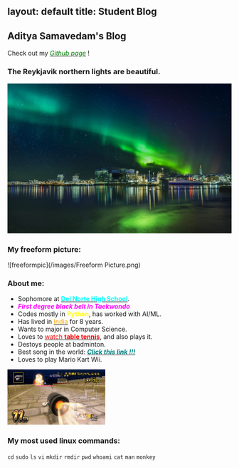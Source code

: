 layout: default
title: Student Blog
---

## Aditya Samavedam's Blog

Check out my [<span style="color:green">_Github page_</span>](https://github.com/AdityaSamavedam) !
### The Reykjavik northern lights are beautiful.
![northernlights](/images/76273de62446a8111b8cae4f64d5c4b1c3647d32-1600x1068.jpg)

### My freeform picture:
![freeformpic](/images/Freeform Picture.png)

### About me:
- Sophomore at [<span style="color:cyan">__Del Norte High School__</span>](https://en.wikipedia.org/wiki/Del_Norte_High_School_(San_Diego)).
- <span style="color:magenta">***First degree black belt in Taekwondo***</span>
- Codes mostly in <span style="color:yellow">__Python__</span>, has worked with AI/ML.
- Has lived in [<span style="color:orange">India</span>](https://www.youtube.com/watch?v=CNDI4WlJ8eo) for 8 years.
- Wants to major in Computer Science.
- Loves to [<span style="color:red">watch __table tennis__</span>](https://www.youtube.com/@Pongfinity), and also plays it.
- Destoys people at badminton.
- Best song in the world: [<span style="color:teal">***Click this link !!!***</span>](https://www.youtube.com/watch?v=xvFZjo5PgG0)
- Loves to play Mario Kart Wii.

![mariokartwiigif](/images/mario-kart.gif)
### My most used linux commands:
`cd`
`sudo`
`ls`
`vi`
`mkdir`
`rmdir`
`pwd`
`whoami`
`cat`
`man`
`monkey`

<!-- ## Overview of Hacks, Study and Tangibles
Blogging in GitHub pages is a way to learn and code at the same time. 

- Plans, Lists, [Scrum Boards](https://clickup.com/blog/scrum-board/) help you to track key events, show progress and record time.  Effort is a big part of your class grade.  Show plans and time spent!
- [Hacks(Todo)](https://levelup.gitconnected.com/six-ultimate-daily-hacks-for-every-programmer-60f5f10feae) enable you to stay in focus with key requirements of the class.  Each Hack will produce Tangibles.
- Tangibles or [Tangible Artifacts](https://en.wikipedia.org/wiki/Artifact_(software_development)) are things you accumulate as a learner and coder. -->
